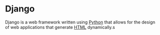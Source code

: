 # Django

Django is a web framework written using [Python](/wiki/Python) that allows for the design of web applications that generate [HTML](/wiki/HTML) dynamically.s